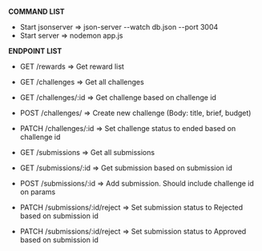**COMMAND LIST**

- Start jsonserver => json-server --watch db.json --port 3004
- Start server => nodemon app.js

**ENDPOINT LIST**

- GET /rewards => Get reward list

- GET /challenges => Get all challenges
- GET /challenges/:id => Get challenge based on challenge id
- POST /challenges/ => Create new challenge (Body: title, brief, budget)
- PATCH /challenges/:id => Set challenge status to ended based on challenge id

- GET /submissions => Get all submissions
- GET /submissions/:id => Get submission based on submission id 
- POST /submissions/:id => Add submission. Should include challenge id on params
- PATCH /submissions/:id/reject => Set submission status to Rejected based on submission id
- PATCH /submissions/:id/reject => Set submission status to Approved based on submission id